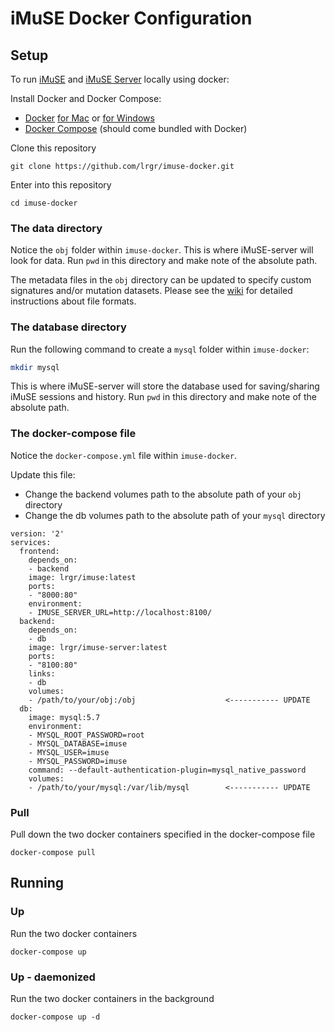 # iMuSE Docker Configuration

## Setup
To run [iMuSE](https://github.com/lrgr/imuse) and [iMuSE Server](https://github.com/lrgr/imuse-server) locally using docker:

Install Docker and Docker Compose:
- [Docker](https://docs.docker.com/) [for Mac](https://docs.docker.com/docker-for-mac/install/) or [for Windows](https://docs.docker.com/docker-for-windows/install/)
- [Docker Compose](https://docs.docker.com/compose/install/) (should come bundled with Docker)

Clone this repository
```
git clone https://github.com/lrgr/imuse-docker.git
```

Enter into this repository
```
cd imuse-docker
```

### The data directory
Notice the `obj` folder within `imuse-docker`.
This is where iMuSE-server will look for data.
Run `pwd` in this directory and make note of the absolute path.

The metadata files in the `obj` directory can be updated to specify custom signatures and/or mutation datasets. Please see the [wiki](https://github.com/lrgr/imuse-docker/wiki) for detailed instructions about file formats. 

### The database directory
Run the following command to create a `mysql` folder within `imuse-docker`:

```sh
mkdir mysql
```

This is where iMuSE-server will store the database used for saving/sharing iMuSE sessions and history.
Run `pwd` in this directory and make note of the absolute path.

### The docker-compose file
Notice the `docker-compose.yml` file within `imuse-docker`.

Update this file:

- Change the backend volumes path to the absolute path of your `obj` directory
- Change the db volumes path to the absolute path of your `mysql` directory

```
version: '2'
services:
  frontend:
    depends_on:
    - backend
    image: lrgr/imuse:latest
    ports:
    - "8000:80"
    environment:
    - IMUSE_SERVER_URL=http://localhost:8100/
  backend:
    depends_on:
    - db
    image: lrgr/imuse-server:latest
    ports:
    - "8100:80"
    links:
    - db
    volumes:
    - /path/to/your/obj:/obj                    <----------- UPDATE
  db:
    image: mysql:5.7
    environment:
    - MYSQL_ROOT_PASSWORD=root
    - MYSQL_DATABASE=imuse
    - MYSQL_USER=imuse
    - MYSQL_PASSWORD=imuse
    command: --default-authentication-plugin=mysql_native_password
    volumes:
    - /path/to/your/mysql:/var/lib/mysql        <----------- UPDATE
```

### Pull
Pull down the two docker containers specified in the docker-compose file
```
docker-compose pull
```


## Running

### Up
Run the two docker containers
```
docker-compose up
```

### Up - daemonized
Run the two docker containers in the background
```
docker-compose up -d
```
